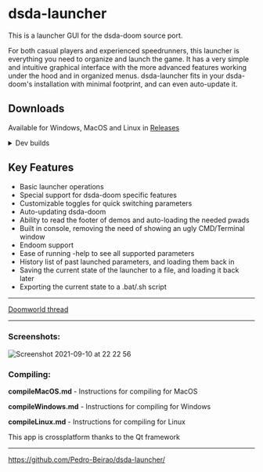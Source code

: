 # dsda-launcher
This is a launcher GUI for the dsda-doom source port.

For both casual players and experienced speedrunners, this launcher is everything you need to organize and launch the game. It has a very simple and intuitive graphical interface with the more advanced features working under the hood and in organized menus. dsda-launcher fits in your dsda-doom's installation with minimal footprint, and can even auto-update it.

## Downloads

Available for Windows, MacOS and Linux in [Releases](https://github.com/Pedro-Beirao/dsda-launcher/releases/latest)

<details>
  <summary>Dev builds</summary>
  
  https://github.com/Pedro-Beirao/dsda-launcher/actions

  Requires a github account to download and are only available for a 90 days after creation.
  
  > May be completely broken and unusable
</details>

## Key Features

- Basic launcher operations
- Special support for dsda-doom specific features
- Customizable toggles for quick switching parameters
- Auto-updating dsda-doom
- Ability to read the footer of demos and auto-loading the needed pwads
- Built in console, removing the need of showing an ugly CMD/Terminal window
- Endoom support
- Ease of running -help to see all supported parameters
- History list of past launched parameters, and loading them back in
- Saving the current state of the launcher to a file, and loading it back later
- Exporting the current state to a .bat/.sh script

___

[Doomworld thread](https://www.doomworld.com/forum/topic/121953-dsda-doom-source-port-on-mac-a-guide/)
___

### Screenshots:

![Screenshot 2021-09-10 at 22 22 56](https://user-images.githubusercontent.com/82064173/132919240-a6e51ac9-3863-4114-bee5-410d60f17ab7.jpg)


### Compiling:

**compileMacOS.md** - Instructions for compiling for MacOS

**compileWindows.md** - Instructions for compiling for Windows

**compileLinux.md** - Instructions for compiling for Linux

This app is crossplatform thanks to the Qt framework

___

https://github.com/Pedro-Beirao/dsda-launcher/
